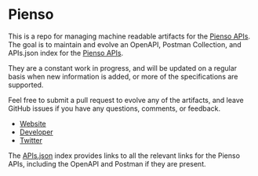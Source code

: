 # PiensoThis is a repo for managing machine readable artifacts for the [Pienso APIs](http://pienso.com). The goal is to maintain and evolve an OpenAPI, Postman Collection, and APIs.json index for the [Pienso APIs](http://pienso.com).They are a constant work in progress, and will be updated on a regular basis when new information is added, or more of the specifications are supported.Feel free to submit a pull request to evolve any of the artifacts, and leave GitHub issues if you have any questions, comments, or feedback.- [Website](http://pienso.com)- [Developer](http://pienso.com)- [Twitter](https://twitter.com/pienso_ml)The [APIs.json](https://github.com/api-evangelist/pienso/blob/master/apis.json) index provides links to all the relevant links for the Pienso APIs, including the OpenAPI and Postman if they are present.